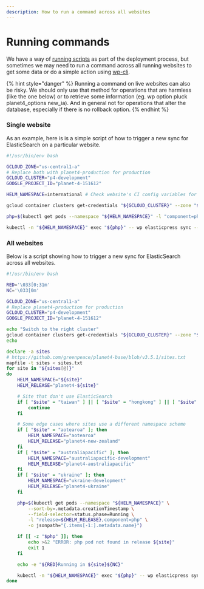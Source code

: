 ```yaml
---
description: How to run a command across all websites
---
```


# Running commands

We have a way of [running scripts](https://github.com/greenpeace/planet4-base/tree/main/tasks/post-deploy) as part of the deployment process, but sometimes we may need to run a command across all running websites to get some data or do a simple action using [wp-cli](https://wp-cli.org/).

{% hint style="danger" %}
Running a command on live websites can also be risky. We should only use that method for operations that are harmless (like the one below) or to retrieve some information (eg. wp option pluck planet4\_options new\_ia). And in general not for operations that alter the database, especially if there is no rollback option.
{% endhint %}

### Single website

As an example, here is is a simple script of how to trigger a new sync for ElasticSearch on a particular website.

```bash
#!/usr/bin/env bash

GCLOUD_ZONE="us-central1-a"
# Replace both with planet4-production for production
GCLOUD_CLUSTER="p4-development"
GOOGLE_PROJECT_ID="planet-4-151612"

HELM_NAMESPACE=international # Check website's CI config variables for the exact value

gcloud container clusters get-credentials "${GCLOUD_CLUSTER}" --zone "${GCLOUD_ZONE}" --project "${GOOGLE_PROJECT_ID}"

php=$(kubectl get pods --namespace "${HELM_NAMESPACE}" -l "component=php" -o jsonpath="{.items[-1:].metadata.name}")

kubectl -n "${HELM_NAMESPACE}" exec "${php}" -- wp elasticpress sync --setup --yes --force
```

### All websites

Below is a script showing how to trigger a new sync for ElasticSearch across all websites.

```bash
#!/usr/bin/env bash

RED='\033[0;31m'
NC='\033[0m'

GCLOUD_ZONE="us-central1-a"
# Replace planet4-production for production
GCLOUD_CLUSTER="p4-development"
GOOGLE_PROJECT_ID="planet-4-151612"

echo "Switch to the right cluster"
gcloud container clusters get-credentials "${GCLOUD_CLUSTER}" --zone "${GCLOUD_ZONE}" --project "${GOOGLE_PROJECT_ID}"
echo

declare -a sites
# https://github.com/greenpeace/planet4-base/blob/v3.5.1/sites.txt
mapfile -t sites < sites.txt
for site in "${sites[@]}"
do
    HELM_NAMESPACE="${site}"
    HELM_RELEASE="planet4-${site}"

    # Site that don't use ElasticSearch
    if [ "$site" = "taiwan" ] || [ "$site" = "hongkong" ] || [ "$site" = "korea" ]; then
        continue
    fi

    # Some edge cases where sites use a different namespace scheme
    if [ "$site" = "aotearoa" ]; then
        HELM_NAMESPACE="aotearoa"
        HELM_RELEASE="planet4-new-zealand"
    fi
    if [ "$site" = "australiapacific" ]; then
        HELM_NAMESPACE="australiapacific-development"
        HELM_RELEASE="planet4-australiapacific"
    fi
    if [ "$site" = "ukraine" ]; then
        HELM_NAMESPACE="ukraine-development"
        HELM_RELEASE="planet4-ukraine"
    fi

    php=$(kubectl get pods --namespace "${HELM_NAMESPACE}" \
        --sort-by=.metadata.creationTimestamp \
        --field-selector=status.phase=Running \
        -l "release=${HELM_RELEASE},component=php" \
        -o jsonpath="{.items[-1:].metadata.name}")

    if [[ -z "$php" ]]; then
        echo >&2 "ERROR: php pod not found in release ${site}"
        exit 1
    fi

    echo -e "${RED}Running in ${site}${NC}"

    kubectl -n "${HELM_NAMESPACE}" exec "${php}" -- wp elasticpress sync --setup --yes --force
done
```

